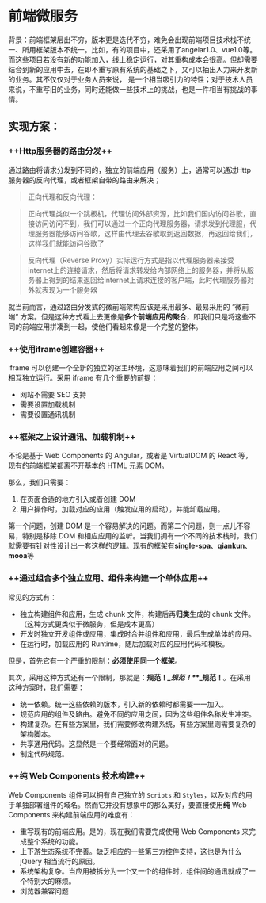 # 前端微服务

背景：前端框架层出不穷，版本更是迭代不穷，难免会出现前端项目技术栈不统一、所用框架版本不统一。比如，有的项目中，还采用了angelar1.0、vue1.0等。而这些项目若没有新的功能加入，线上稳定运行，对其重构成本会很高。但却需要结合到新的应用中去，在即不重写原有系统的基础之下，又可以抽出人力来开发新的业务。其不仅仅对于业务人员来说， 是一个相当吸引力的特性；对于技术人员来说，不重写旧的业务，同时还能做一些技术上的挑战，也是一件相当有挑战的事情。

## 实现方案：

### ++Http服务器的路由分发++

通过路由将请求分发到不同的，独立的前端应用（服务）上，通常可以通过Http服务器的反向代理，或者框架自带的路由来解决；

> 正向代理和反向代理：

> 正向代理类似一个跳板机，代理访问外部资源，比如我们国内访问谷歌，直接访问访问不到，我们可以通过一个正向代理服务器，请求发到代理服，代理服务器能够访问谷歌，这样由代理去谷歌取到返回数据，再返回给我们，这样我们就能访问谷歌了

> 反向代理（Reverse Proxy）实际运行方式是指以代理服务器来接受 internet上的连接请求，然后将请求转发给内部网络上的服务器，并将从服务器上得到的结果返回给internet上请求连接的客户端，此时代理服务器对外就表现为一个服务器

就当前而言，通过路由分发式的微前端架构应该是采用最多、最易采用的 “微前端” 方案。但是这种方式看上去更像是**多个前端应用的聚合**，即我们只是将这些不同的前端应用拼凑到一起，使他们看起来像是一个完整的整体。

### ++使用iframe创建容器++

iframe 可以创建一个全新的独立的宿主环境，这意味着我们的前端应用之间可以相互独立运行。采用 iframe 有几个重要的前提：

*   网站不需要 SEO 支持
*   需要设置加载机制
*   需要设置通讯机制


### ++框架之上设计通讯、加载机制++

不论是基于 Web Components 的 Angular，或者是 VirtualDOM 的 React 等，现有的前端框架都离不开基本的 HTML 元素 DOM。

那么，我们只需要：

1.  在页面合适的地方引入或者创建 DOM
2.  用户操作时，加载对应的应用（触发应用的启动），并能卸载应用。

第一个问题，创建 DOM 是一个容易解决的问题。而第二个问题，则一点儿不容易，特别是移除 DOM 和相应应用的监听。当我们拥有一个不同的技术栈时，我们就需要有针对性设计出一套这样的逻辑。现有的框架有**single-spa**、**qiankun**、**mooa**等

### ++通过组合多个独立应用、组件来构建一个单体应用++

常见的方式有：

*   独立构建组件和应用，生成 chunk 文件，构建后再**归类**生成的 chunk 文件。（这种方式更类似于微服务，但是成本更高）
*   开发时独立开发组件或应用，集成时合并组件和应用，最后生成单体的应用。
*   在运行时，加载应用的 Runtime，随后加载对应的应用代码和模板。

但是，首先它有一个严重的限制：**必须使用同一个框架**。

其次，采用这种方式还有一个限制，那就是：**规范！*_*_规范！*_*_规范！**。在采用这种方案时，我们需要：

*   统一依赖。统一这些依赖的版本，引入新的依赖时都需要一一加入。
*   规范应用的组件及路由。避免不同的应用之间，因为这些组件名称发生冲突。
*   构建复杂。在有些方案里，我们需要修改构建系统，有些方案里则需要复杂的架构脚本。
*   共享通用代码。这显然是一个要经常面对的问题。
*   制定代码规范。

### ++纯 Web Components 技术构建++

Web Components 组件可以拥有自己独立的 `Scripts` 和 `Styles`，以及对应的用于单独部署组件的域名。然而它并没有想象中的那么美好，要直接使用**纯** Web Components 来构建前端应用的难度有：

*   重写现有的前端应用。是的，现在我们需要完成使用 Web Components 来完成整个系统的功能。
*   上下游生态系统不完善。缺乏相应的一些第三方控件支持，这也是为什么 jQuery 相当流行的原因。
*   系统架构复杂。当应用被拆分为一个又一个的组件时，组件间的通讯就成了一个特别大的麻烦。
*   浏览器兼容问题
